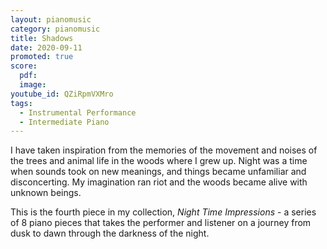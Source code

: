 ```yaml
---
layout: pianomusic
category: pianomusic
title: Shadows
date: 2020-09-11
promoted: true
score:
  pdf: 
  image: 
youtube_id: QZiRpmVXMro
tags:
  - Instrumental Performance
  - Intermediate Piano
---
```


I have taken inspiration from the memories of the movement and noises of the trees and animal life in the woods where I grew up. Night was a time when sounds took on new meanings, and things became unfamiliar and disconcerting. My imagination ran riot and the woods became alive with unknown beings.

This is the fourth piece in my collection, *Night Time Impressions* - a series of 8 piano pieces that takes the performer and listener on a journey from dusk to dawn through the darkness of the night.